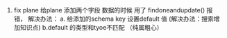 1. fix  plane 给plane 添加两个字段 数据的时候  用了 findoneandupdate() 报错， 解决办法： a. 给添加的schema key  设置default 值 (解决办法：搜索增加知识点) b.default 的类型和tyoe不匹配 （纯属粗心）
